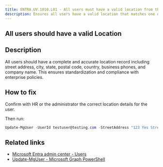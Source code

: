 ```yaml
---
title: ENTRA.UV.1010.L01 - All users must have a valid location from the allowed list
description: Ensures all users have a valid location that matches one of the allowed lists.
---
```

## All users should have a valid Location

## Description

All users should have a complete and accurate location record including street address, city, state, postal code, country, business phones, and company name. This ensures standardization and compliance with enterprise policies.

## How to fix

Confirm with HR or the administrator the correct location details for the user.

Then run:

```powershell
Update-MgUser -UserId testuser@testing.com -StreetAddress "123 Yes Street" -City "New York" -State "NY" -PostalCode "12345" -Country "USA" -BusinessPhones "123-456-7890" -CompanyName "Testing Company"
```

## Related links

- [Microsoft Entra admin center - Users](https://entra.microsoft.com/#view/Microsoft_AAD_UsersAndTenants/UserManagementMenuBlade/~/AllUsers/menuId/)
- [Update-MgUser - Microsoft Graph PowerShell](https://learn.microsoft.com/powershell/module/microsoft.graph.users/update-mguser)
